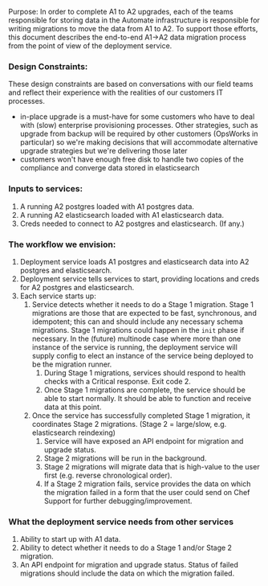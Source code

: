 Purpose: In order to complete A1 to A2 upgrades, each of the teams responsible for storing data in the Automate infrastructure is responsible for writing migrations to move the data from A1 to A2. To support those efforts, this document describes the end-to-end A1->A2 data migration process from the point of view of the deployment service.

### Design Constraints:
These design constraints are based on conversations with our field teams and reflect their experience with the realities of our customers IT processes.

* in-place upgrade is a must-have for some customers who have to deal with (slow) enterprise provisioning processes. Other strategies, such as upgrade from backup will be required by other customers (OpsWorks in particular) so we're making decisions that will accommodate alternative upgrade strategies but we're delivering those later
* customers won't have enough free disk to handle two copies of the compliance and converge data stored in elasticsearch

### Inputs to services:
1. A running A2 postgres loaded with A1 postgres data.
1. A running A2 elasticsearch loaded with A1 elasticsearch data.
1. Creds needed to connect to A2 postgres and elasticsearch. (If any.)

### The workflow we envision:
1. Deployment service loads A1 postgres and elasticsearch data into A2 postgres and elasticsearch.
1. Deployment service tells services to start, providing locations and creds for A2 postgres and elasticsearch.
1. Each service starts up:
   1. Service detects whether it needs to do a Stage 1 migration. Stage 1 migrations are those that are expected to be fast, synchronous, and idempotent; this can and should include any necessary schema migrations. Stage 1 migrations could happen in the `init` phase if necessary. In the (future) multinode case where more than one instance of the service is running, the deployment service will supply config to elect an instance of the service being deployed to be the migration runner.
      1. During Stage 1 migrations, services should respond to health checks with a Critical response. Exit code 2.
      1. Once Stage 1 migrations are complete, the service should be able to start normally. It should be able to function and receive data at this point.
   1. Once the service has successfully completed Stage 1 migration, it coordinates Stage 2 migrations. (Stage 2 = large/slow, e.g. elasticsearch reindexing)
      1. Service will have exposed an API endpoint for migration and upgrade status.
      1. Stage 2 migrations will be run in the background.
      1. Stage 2 migrations will migrate data that is high-value to the user first (e.g. reverse chronological order).
      1. If a Stage 2 migration fails, service provides the data on which the migration failed in a form that the user could send on Chef Support for further debugging/improvement.

### What the deployment service needs from other services
1. Ability to start up with A1 data.
1. Ability to detect whether it needs to do a Stage 1 and/or Stage 2 migration.
1. An API endpoint for migration and upgrade status. Status of failed migrations should include the data on which the migration failed.
